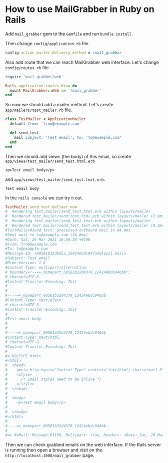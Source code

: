 # How to use MailGrabber in Ruby on Rails

Add `mail_grabber` gem to the `Gemfile` and run `bundle install`.

Then change `config/application.rb` file.

```ruby
config.action_mailer.delivery_method = :mail_grabber
```

Also add route that we can reach MailGrabber web interface. Let's change `config/routes.rb` file.

```ruby
require 'mail_grabber/web'

Rails.application.routes.draw do
  mount MailGrabber::Web => '/mail_grabber'
end
```

So now we should add a mailer method. Let's create `app/mailers/test_mailer.rb` file.

```ruby
class TestMailer < ApplicationMailer
  default from: 'from@example.com'

  def send_test
    mail subject: 'Test email', to: 'to@example.com'
  end
end
```

Then we should add views (the body) of this email, so create `app/views/test_mailer/send_test.html.erb`

```erb
<p>Test email body</p>
```

and `app/views/test_mailer/send_test.text.erb`.

```erb
Test email body
```

In the `rails console` we can try it out.

```ruby
TestMailer.send_test.deliver_now
#  Rendering test_mailer/send_test.html.erb within layouts/mailer
#  Rendered test_mailer/send_test.html.erb within layouts/mailer (2.9ms)
#  Rendering test_mailer/send_test.text.erb within layouts/mailer
#  Rendered test_mailer/send_test.text.erb within layouts/mailer (0.3ms)
#TestMailer#send_test: processed outbound mail in 84.8ms
#Sent mail to to@example.com (34.8ms)
#Date: Sat, 20 Mar 2021 16:56:34 +0100
#From: from@example.com
#To: to@example.com
#Message-ID: <60561b32d6d5a_12424ebdc947a5@local.mail>
#Subject: Test email
#Mime-Version: 1.0
#Content-Type: multipart/alternative;
# boundary="--==_mimepart_60561b32d4370_12424ebdc946bb";
# charset=UTF-8
#Content-Transfer-Encoding: 7bit
#
#
#----==_mimepart_60561b32d4370_12424ebdc946bb
#Content-Type: text/plain;
# charset=UTF-8
#Content-Transfer-Encoding: 7bit
#
#Test email body
#
#
#----==_mimepart_60561b32d4370_12424ebdc946bb
#Content-Type: text/html;
# charset=UTF-8
#Content-Transfer-Encoding: 7bit
#
#<!DOCTYPE html>
#<html>
#  <head>
#    <meta http-equiv="Content-Type" content="text/html; charset=utf-8" />
#    <style>
#      /* Email styles need to be inline */
#    </style>
#  </head>
#
#  <body>
#    <p>Test email body</p>
#
#  </body>
#</html>
#
#----==_mimepart_60561b32d4370_12424ebdc946bb--
#
#=> #<Mail::Message:61160, Multipart: true, Headers: <Date: Sat, 20 Mar 2021 16:56:34 +0100>, <From: from@example.com>, <To: to@example.com>, <Message-ID: <60561b32d6d5a_12424ebdc947a5@local.mail>>, <Subject: Test email>, <Mime-Version: 1.0>, <Content-Type: multipart/alternative; boundary="--==_mimepart_60561b32d4370_12424ebdc946bb"; charset=UTF-8>, <Content-Transfer-Encoding: 7bit>>
```

Then we can check grabbed emails on the web interface. If the Rails server is running then open a browser and visit on the `http://localhost:3000/mail_grabber` page.
